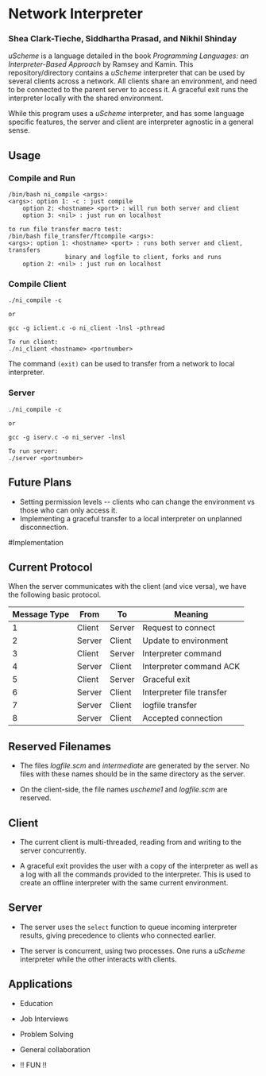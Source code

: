 # Network Interpreter
### Shea Clark-Tieche, Siddhartha Prasad, and Nikhil Shinday

*uScheme* is a language detailed in the book *Programming Languages: an
Interpreter-Based Approach* by Ramsey and Kamin. This repository/directory
contains a *uScheme* interpreter that can be used by several clients across
a network. All clients share an environment, and need to be connected to the
parent server to access it. A graceful exit runs the interpreter locally with
the shared environment.

While this program uses a *uScheme* interpreter, and has some language specific
features, the server and client are interpreter agnostic in a general sense.

## Usage

### Compile and Run

    /bin/bash ni_compile <args>: 
	<args>: option 1: -c : just compile
		option 2: <hostname> <port> : will run both server and client
		option 3: <nil> : just run on localhost

    to run file transfer macro test: 
    /bin/bash file_transfer/ftcompile <args>: 
	<args>: option 1: <hostname> <port> : runs both server and client, transfers 
					binary and logfile to client, forks and runs
		option 2: <nil> : just run on localhost	

### Compile Client

    ./ni_compile -c
    
    or

    gcc -g iclient.c -o ni_client -lnsl -pthread

    To run client: 
    ./ni_client <hostname> <portnumber>


The command  `(exit)` can be used to transfer from a network to local interpreter.

### Server
    ./ni_compile -c 

    or 

    gcc -g iserv.c -o ni_server -lnsl

    To run server: 
    ./server <portnumber>

## Future Plans

- Setting permission levels -- clients who can change the environment vs those
who can only access it.
- Implementing a graceful transfer to a local interpreter on unplanned disconnection.


#Implementation

## Current Protocol

When the server communicates with the client (and vice versa), we have the
following basic protocol.

Message Type   | From  | To   | Meaning|
---------------|-------|------|--------
1              |Client |Server|Request to connect|
2              |Server |Client|Update to environment|
3              |Client |Server|Interpreter command|
4              |Server |Client|Interpreter command ACK |
5              |Client |Server|Graceful exit|
6              |Server |Client| Interpreter file transfer|
7              |Server |Client| logfile transfer|
8              |Server |Client| Accepted connection|





## Reserved Filenames

- The files *logfile.scm* and *intermediate* are generated by the server.
No files with these names should be in the same directory as the server.

- On the client-side, the file names *uscheme1* and *logfile.scm* are reserved.


## Client

- The current client is multi-threaded, reading from and writing to the
server concurrently. 

- A graceful exit provides the user with a copy of the interpreter as
well as a log with all the commands provided to the interpreter.
This is used to create an offline interpreter with the
same current environment.

## Server

- The server uses the `select` function to queue incoming interpreter results,
giving precedence to clients who connected earlier. 

- The server is concurrent, using two processes. One runs a *uScheme*
interpreter while the other interacts with clients.



## Applications

- Education

- Job Interviews

- Problem Solving 

- General collaboration

- !! FUN !! 

